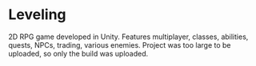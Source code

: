 # Leveling
2D RPG game developed in Unity. Features multiplayer, classes, abilities, quests, NPCs, trading, various enemies.
Project was too large to be uploaded, so only the build was uploaded.
